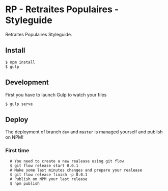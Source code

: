 # RP - Retraites Populaires - Styleguide
Retraites Populaires Styleguide.

## Install

  ````shell
  $ npm install
  $ gulp
  ````

## Development

First you have to launch Gulp to watch your files

  ````shell
  $ gulp serve
  ````

## Deploy
The deployment of branch `dev` and `master` is managed yourself and publish on NPM!


### First time

  ````shell
    # You need to create a new realease using git flow
    $ git flow release start 0.0.1
    # Make some last minutes changes and prepare your realease
    $ git flow release finish -p 0.0.1
    # Publish on NPM your last release
    $ npm publish
  ````

